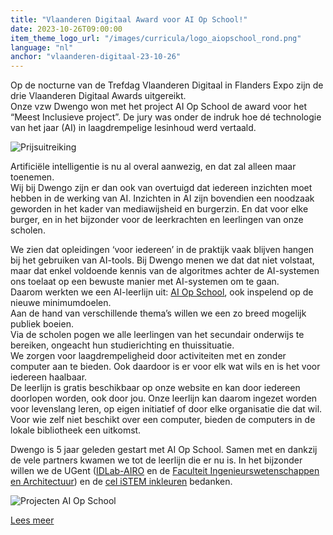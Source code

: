 ```yaml
---
title: "Vlaanderen Digitaal Award voor AI Op School!"
date: 2023-10-26T09:00:00
item_theme_logo_url: "/images/curricula/logo_aiopschool_rond.png"
language: "nl"
anchor: "vlaanderen-digitaal-23-10-26"
---
```


Op de nocturne van de Trefdag Vlaanderen Digitaal in Flanders Expo zijn de drie Vlaanderen Digitaal Awards uitgereikt. <br>
Onze vzw Dwengo won met het project AI Op School de award voor het “Meest Inclusieve project”. 
De jury was onder de indruk hoe dé technologie van het jaar (AI) in laagdrempelige lesinhoud werd vertaald.  

![Prijsuitreiking](/assets/images/news/pers_groepsfoto_Photo_STYN.jpeg)

Artificiële intelligentie is nu al overal aanwezig, en dat zal alleen maar toenemen.<br>
Wij bij Dwengo zijn er dan ook van overtuigd dat iedereen inzichten moet hebben in de werking van AI. Inzichten in AI zijn bovendien een noodzaak geworden in het kader van mediawijsheid en burgerzin. En dat voor elke burger, en in het bijzonder voor de leerkrachten en leerlingen van onze scholen. 

We zien dat opleidingen ‘voor iedereen’ in de praktijk vaak blijven hangen bij het gebruiken van AI-tools. Bij Dwengo menen we dat dat niet volstaat, maar dat enkel voldoende kennis van de algoritmes achter de AI-systemen ons toelaat op een bewuste manier met AI-systemen om te gaan.<br>
Daarom werkten we een AI-leerlijn uit: [AI Op School](https://aiopschool.dwengo.org/), ook inspelend op de nieuwe minimumdoelen. <br>
Aan de hand van verschillende thema’s willen we een zo breed mogelijk publiek boeien. <br>
Via de scholen pogen we alle leerlingen van het secundair onderwijs te bereiken, ongeacht hun studierichting en thuissituatie. <br>
We zorgen voor laagdrempeligheid door activiteiten met en zonder computer aan te bieden. Ook daardoor is er voor elk wat wils en is het voor iedereen haalbaar.<br>
De leerlijn is gratis beschikbaar op onze website en kan door iedereen doorlopen worden, ook door jou. 
Onze leerlijn kan daarom ingezet worden voor levenslang leren, op eigen initiatief of door elke organisatie die dat wil. 
Voor wie zelf niet beschikt over een computer, bieden de computers in de lokale bibliotheek een uitkomst.

Dwengo is 5 jaar geleden gestart met AI Op School. Samen met en dankzij de vele partners kwamen we tot de leerlijn die er nu is. 
In het bijzonder willen we de UGent ([IDLab-AIRO](https://airo.ugent.be/) en de [Faculteit Ingenieurswetenschappen en Architectuur](https://www.ugent.be/ea/nl)) en de [cel iSTEM inkleuren](https://istem.be/) bedanken. 

![Projecten AI Op School](/assets/images/news/projectenaiopschool.png)

[Lees meer](https://www.vlaanderen.be/digitaal-vlaanderen/nieuwsberichten/ai-op-school-erfgoeddigitalisering-en-uitwisselingsplatform-winnen-de-vlaanderen-digitaal-awards)
